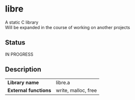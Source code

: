 # libre

A static C library <br>
Will be expanded in the course of working on another projects

## Status

IN PROGRESS

## Description

<table>
  <tr>
    <td> <b>Library name</b> </td> <td> libre.a
    </td>
  </tr>
  <tr>
    <td> <b>External functions</b> </td> <td>  write, malloc, free </td>
  </tr>
</table>

